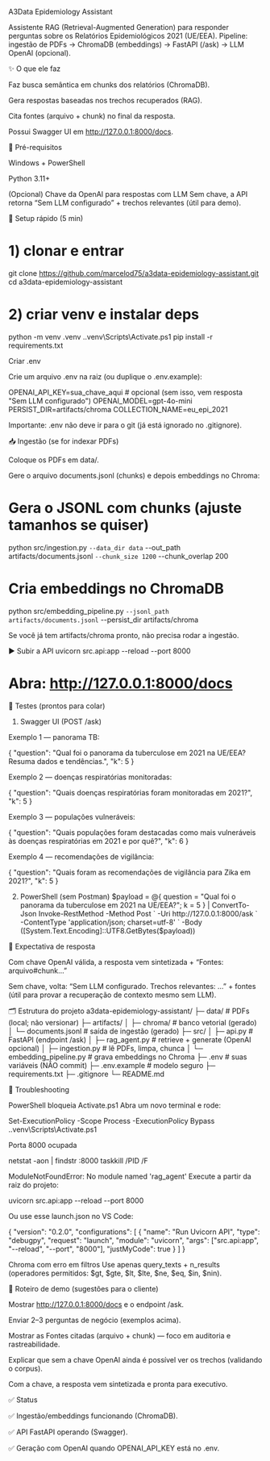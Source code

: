 A3Data Epidemiology Assistant

Assistente RAG (Retrieval-Augmented Generation) para responder perguntas sobre os Relatórios Epidemiológicos 2021 (UE/EEA).
Pipeline: ingestão de PDFs → ChromaDB (embeddings) → FastAPI (/ask) → LLM OpenAI (opcional).

✨ O que ele faz

Faz busca semântica em chunks dos relatórios (ChromaDB).

Gera respostas baseadas nos trechos recuperados (RAG).

Cita fontes (arquivo + chunk) no final da resposta.

Possui Swagger UI em http://127.0.0.1:8000/docs.

🧱 Pré-requisitos

Windows + PowerShell

Python 3.11+

(Opcional) Chave da OpenAI para respostas com LLM
Sem chave, a API retorna “Sem LLM configurado” + trechos relevantes (útil para demo).

🚀 Setup rápido (5 min)
# 1) clonar e entrar
git clone https://github.com/marcelod75/a3data-epidemiology-assistant.git
cd a3data-epidemiology-assistant

# 2) criar venv e instalar deps
python -m venv .venv
.\.venv\Scripts\Activate.ps1
pip install -r requirements.txt

Criar .env

Crie um arquivo .env na raiz (ou duplique o .env.example):

OPENAI_API_KEY=sua_chave_aqui   # opcional (sem isso, vem resposta "Sem LLM configurado")
OPENAI_MODEL=gpt-4o-mini
PERSIST_DIR=artifacts/chroma
COLLECTION_NAME=eu_epi_2021


Importante: .env não deve ir para o git (já está ignorado no .gitignore).

📥 Ingestão (se for indexar PDFs)

Coloque os PDFs em data/.

Gere o arquivo documents.jsonl (chunks) e depois embeddings no Chroma:

# Gera o JSONL com chunks (ajuste tamanhos se quiser)
python src/ingestion.py `
  --data_dir data `
  --out_path artifacts/documents.jsonl `
  --chunk_size 1200 `
  --chunk_overlap 200

# Cria embeddings no ChromaDB
python src/embedding_pipeline.py `
  --jsonl_path artifacts/documents.jsonl `
  --persist_dir artifacts/chroma


Se você já tem artifacts/chroma pronto, não precisa rodar a ingestão.

▶️ Subir a API
uvicorn src.api:app --reload --port 8000
# Abra: http://127.0.0.1:8000/docs

🧪 Testes (prontos para colar)
1) Swagger UI (POST /ask)

Exemplo 1 — panorama TB:

{
  "question": "Qual foi o panorama da tuberculose em 2021 na UE/EEA? Resuma dados e tendências.",
  "k": 5
}


Exemplo 2 — doenças respiratórias monitoradas:

{
  "question": "Quais doenças respiratórias foram monitoradas em 2021?",
  "k": 5
}


Exemplo 3 — populações vulneráveis:

{
  "question": "Quais populações foram destacadas como mais vulneráveis às doenças respiratórias em 2021 e por quê?",
  "k": 6
}


Exemplo 4 — recomendações de vigilância:

{
  "question": "Quais foram as recomendações de vigilância para Zika em 2021?",
  "k": 5
}

2) PowerShell (sem Postman)
$payload = @{ question = "Qual foi o panorama da tuberculose em 2021 na UE/EEA?"; k = 5 } | ConvertTo-Json
Invoke-RestMethod -Method Post `
  -Uri http://127.0.0.1:8000/ask `
  -ContentType 'application/json; charset=utf-8' `
  -Body ([System.Text.Encoding]::UTF8.GetBytes($payload))

📌 Expectativa de resposta

Com chave OpenAI válida, a resposta vem sintetizada + “Fontes: arquivo#chunk…”

Sem chave, volta: “Sem LLM configurado. Trechos relevantes: …” + fontes
(útil para provar a recuperação de contexto mesmo sem LLM).

🗂️ Estrutura do projeto
a3data-epidemiology-assistant/
├─ data/                      # PDFs (local; não versionar)
├─ artifacts/
│  ├─ chroma/                 # banco vetorial (gerado)
│  └─ documents.jsonl         # saída de ingestão (gerado)
├─ src/
│  ├─ api.py                  # FastAPI (endpoint /ask)
│  ├─ rag_agent.py            # retrieve + generate (OpenAI opcional)
│  ├─ ingestion.py            # lê PDFs, limpa, chunca
│  └─ embedding_pipeline.py   # grava embeddings no Chroma
├─ .env                       # suas variáveis (NÃO commit)
├─ .env.example               # modelo seguro
├─ requirements.txt
├─ .gitignore
└─ README.md

🧰 Troubleshooting

PowerShell bloqueia Activate.ps1
Abra um novo terminal e rode:

Set-ExecutionPolicy -Scope Process -ExecutionPolicy Bypass
.\.venv\Scripts\Activate.ps1


Porta 8000 ocupada

netstat -aon | findstr :8000
taskkill /PID <PID> /F


ModuleNotFoundError: No module named 'rag_agent'
Execute a partir da raiz do projeto:

uvicorn src.api:app --reload --port 8000


Ou use esse launch.json no VS Code:

{
  "version": "0.2.0",
  "configurations": [
    {
      "name": "Run Uvicorn API",
      "type": "debugpy",
      "request": "launch",
      "module": "uvicorn",
      "args": ["src.api:app", "--reload", "--port", "8000"],
      "justMyCode": true
    }
  ]
}


Chroma com erro em filtros
Use apenas query_texts + n_results (operadores permitidos: $gt, $gte, $lt, $lte, $ne, $eq, $in, $nin).

📣 Roteiro de demo (sugestões para o cliente)

Mostrar http://127.0.0.1:8000/docs e o endpoint /ask.

Enviar 2–3 perguntas de negócio (exemplos acima).

Mostrar as Fontes citadas (arquivo + chunk) — foco em auditoria e rastreabilidade.

Explicar que sem a chave OpenAI ainda é possível ver os trechos (validando o corpus).

Com a chave, a resposta vem sintetizada e pronta para executivo.

✅ Status

✅ Ingestão/embeddings funcionando (ChromaDB).

✅ API FastAPI operando (Swagger).

✅ Geração com OpenAI quando OPENAI_API_KEY está no .env.
